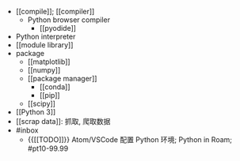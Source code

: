 - [[compile]]; [[compiler]]
    - Python browser compiler
        - [[pyodide]]
- Python interpreter
- [[module library]]
- package
    - [[matplotlib]]
    - [[numpy]]
    - [[package manager]]
        - [[conda]]
        - [[pip]]
    - [[scipy]]
- [[Python 3]]
- [[scrap data]]: 抓取, 爬取数据 
- #inbox
    - {{[[TODO]]}} Atom/VSCode 配置 Python 环境; Python in Roam; #pt10-99.99

